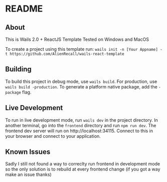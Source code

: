 # README

## About

This is Wails 2.0 + ReactJS Template
Tested on Windows and MacOS

To create a project using this template run:
`wails init -n [Your Appname] -t https://github.com/AlienRecall/wails-react-template`

## Building 

To build this project in debug mode, use `wails build`. For production, use `wails build -production`.
To generate a platform native package, add the `-package` flag.

## Live Development

To run in live development mode, run `wails dev` in the project directory. In another terminal, go into the `frontend` 
directory and run `npm run dev`. The frontend dev server will run on http://localhost:34115. Connect to this
in your browser and connect to your application. 


## Known Issues

Sadly I still not found a way to correclty run frontend in development mode so the only solution is to rebuild at every frontend change (if you got a way make an issue thanks)
